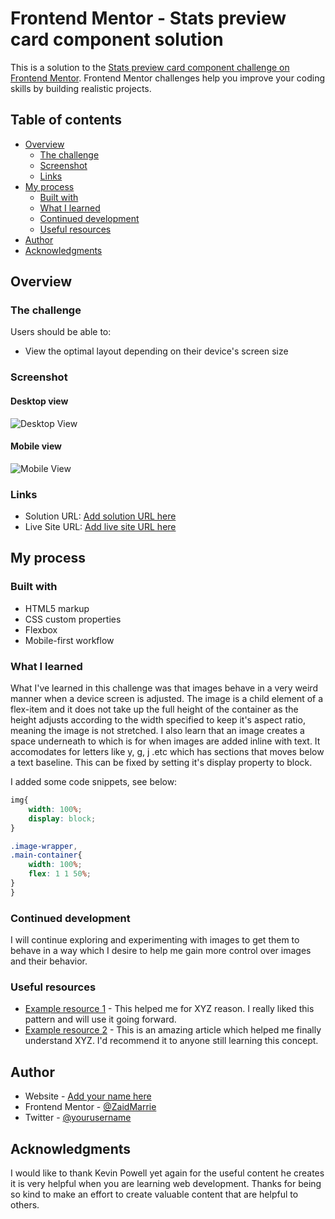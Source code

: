 # Frontend Mentor - Stats preview card component solution

This is a solution to the [Stats preview card component challenge on Frontend Mentor](https://www.frontendmentor.io/challenges/stats-preview-card-component-8JqbgoU62). Frontend Mentor challenges help you improve your coding skills by building realistic projects. 

## Table of contents

- [Overview](#overview)
  - [The challenge](#the-challenge)
  - [Screenshot](#screenshot)
  - [Links](#links)
- [My process](#my-process)
  - [Built with](#built-with)
  - [What I learned](#what-i-learned)
  - [Continued development](#continued-development)
  - [Useful resources](#useful-resources)
- [Author](#author)
- [Acknowledgments](#acknowledgments)

## Overview

### The challenge

Users should be able to:

- View the optimal layout depending on their device's screen size

### Screenshot

#### Desktop view

![Desktop View](https://user-images.githubusercontent.com/84665360/126758376-f198d6db-46db-4865-ad55-60862dd3be59.png)

#### Mobile view

![Mobile View](https://user-images.githubusercontent.com/84665360/126758400-d1e9bce0-38ad-4621-8e0c-772b69af5ce3.png)

### Links

- Solution URL: [Add solution URL here](https://your-solution-url.com)
- Live Site URL: [Add live site URL here](https://zaidmarrie.github.io/stats-preview-card-component-main/)

## My process

### Built with

- HTML5 markup
- CSS custom properties
- Flexbox
- Mobile-first workflow

### What I learned

What I've learned in this challenge was that images behave in a very weird manner when a device screen is adjusted. The image is a child element of a flex-item and it does not take up the full height of the container as the height adjusts according to the width specified to keep it's aspect ratio, meaning the image is not stretched. I also learn that an image creates a space underneath to which is for when images are added inline with text. It accomodates for letters like y, g, j .etc which has sections that moves below a text baseline. This can be fixed by setting it's display property to block.

I added some code snippets, see below:

```css
img{
    width: 100%;
    display: block;
}
```
```css
.image-wrapper,
.main-container{
    width: 100%;
    flex: 1 1 50%;
}
}
```

### Continued development

I will continue exploring and experimenting with images to get them to behave in a way which I desire to help me gain more control over images and their behavior.

### Useful resources

- [Example resource 1](https://www.example.com) - This helped me for XYZ reason. I really liked this pattern and will use it going forward.
- [Example resource 2](https://www.example.com) - This is an amazing article which helped me finally understand XYZ. I'd recommend it to anyone still learning this concept.

## Author

- Website - [Add your name here](https://www.your-site.com)
- Frontend Mentor - [@ZaidMarrie](https://www.frontendmentor.io/profile/yourusername)
- Twitter - [@yourusername](https://www.twitter.com/yourusername)

## Acknowledgments

I would like to thank Kevin Powell yet again for the useful content he creates it is very helpful when you are learning web development. Thanks for being so kind to make an effort to create valuable content that are helpful to others.

